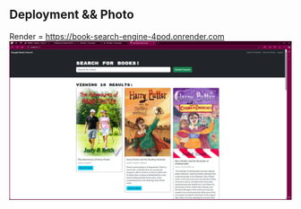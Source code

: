 ## Deployment && Photo
Render = https://book-search-engine-4pod.onrender.com
![alt text](<HARRY PUTTER BOOK SEARCH.png>)